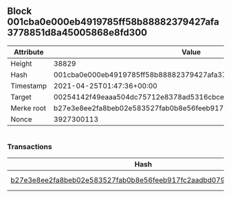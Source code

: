 ## Block 001cba0e000eb4919785ff58b88882379427afa3778851d8a45005868e8fd300

Attribute | Value
--- | ---
Height | 38829
Hash | 001cba0e000eb4919785ff58b88882379427afa3778851d8a45005868e8fd300
Timestamp | 2021-04-25T01:47:36+00:00
Target | 00254142f49eaaa504dc75712e8378ad5316cbcead634704b3734b6271167cc4
Merke root | b27e3e8ee2fa8beb02e583527fab0b8e56feeb917fc2aadbd079648bce3dabd1
Nonce | 3927300113

```

```

### Transactions

Hash | Amount
--- | ---
[b27e3e8ee2fa8beb02e583527fab0b8e56feeb917fc2aadbd079648bce3dabd1](b27e3e8ee2fa8beb02e583527fab0b8e56feeb917fc2aadbd079648bce3dabd1.md) | 10.00000000 SKEPTI 
